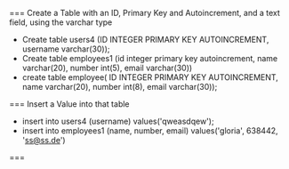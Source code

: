 === Create a Table with an ID, Primary Key and Autoincrement, and a text field, using the varchar type

- Create table users4 (ID INTEGER PRIMARY KEY AUTOINCREMENT, username varchar(30));
- Create table employees1 (id integer primary key autoincrement, name varchar(20), number int(5), email varchar(30))
- create table employee( ID INTEGER PRIMARY KEY AUTOINCREMENT, name varchar(20), number int(8), email varchar(30));

=== Insert a Value into that table

- insert into users4 (username) values('qweasdqew');
- insert into employees1 (name, number, email) values('gloria', 638442, 'ss@ss.de')

=== 

